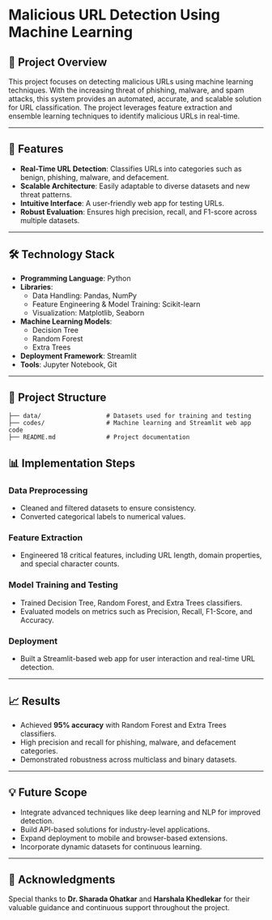 # Malicious URL Detection Using Machine Learning

## 📜 Project Overview
This project focuses on detecting malicious URLs using machine learning techniques. With the increasing threat of phishing, malware, and spam attacks, this system provides an automated, accurate, and scalable solution for URL classification. The project leverages feature extraction and ensemble learning techniques to identify malicious URLs in real-time.

---

## 🚀 Features
- **Real-Time URL Detection**: Classifies URLs into categories such as benign, phishing, malware, and defacement.
- **Scalable Architecture**: Easily adaptable to diverse datasets and new threat patterns.
- **Intuitive Interface**: A user-friendly web app for testing URLs.
- **Robust Evaluation**: Ensures high precision, recall, and F1-score across multiple datasets.

---

## 🛠️ Technology Stack
- **Programming Language**: Python
- **Libraries**:
  - Data Handling: Pandas, NumPy
  - Feature Engineering & Model Training: Scikit-learn
  - Visualization: Matplotlib, Seaborn
- **Machine Learning Models**:
  - Decision Tree
  - Random Forest
  - Extra Trees
- **Deployment Framework**: Streamlit
- **Tools**: Jupyter Notebook, Git

---

## 📂 Project Structure
```plaintext
├── data/                  # Datasets used for training and testing
├── codes/                 # Machine learning and Streamlit web app code 
├── README.md              # Project documentation
```

## 📊 Implementation Steps

### Data Preprocessing
- Cleaned and filtered datasets to ensure consistency.
- Converted categorical labels to numerical values.

### Feature Extraction
- Engineered 18 critical features, including URL length, domain properties, and special character counts.

### Model Training and Testing
- Trained Decision Tree, Random Forest, and Extra Trees classifiers.
- Evaluated models on metrics such as Precision, Recall, F1-Score, and Accuracy.

### Deployment
- Built a Streamlit-based web app for user interaction and real-time URL detection.

---

## 📈 Results
- Achieved **95% accuracy** with Random Forest and Extra Trees classifiers.
- High precision and recall for phishing, malware, and defacement categories.
- Demonstrated robustness across multiclass and binary datasets.

---

## 💡 Future Scope
- Integrate advanced techniques like deep learning and NLP for improved detection.
- Build API-based solutions for industry-level applications.
- Expand deployment to mobile and browser-based extensions.
- Incorporate dynamic datasets for continuous learning.

---



## 🙌 Acknowledgments
Special thanks to **Dr. Sharada Ohatkar** and **Harshala Khedlekar** for their valuable guidance and continuous support throughout the project.
